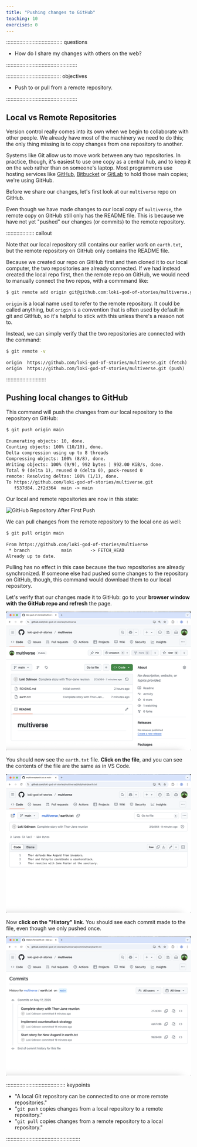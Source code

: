 ```yaml
---
title: "Pushing changes to GitHub"
teaching: 10
exercises: 0
---
```


:::::::::::::::::::::::::::::::::::::: questions 

- How do I share my changes with others on the web?

::::::::::::::::::::::::::::::::::::::::::::::::

::::::::::::::::::::::::::::::::::::: objectives

- Push to or pull from a remote repository.

::::::::::::::::::::::::::::::::::::::::::::::::

## Local vs Remote Repositories

Version control really comes into its own when we begin to collaborate with
other people.  We already have most of the machinery we need to do this; the
only thing missing is to copy changes from one repository to another.

Systems like Git allow us to move work between any two repositories.  In
practice, though, it's easiest to use one copy as a central hub, and to keep it
on the web rather than on someone's laptop.  Most programmers use hosting
services like [GitHub](https://github.com), [Bitbucket](https://bitbucket.org) or
[GitLab](https://gitlab.com/) to hold those main copies; we're using GitHub.

Before we share our changes, let's first look at our `multiverse` repo on GitHub.

Even though we have made changes to our local copy of `multiverse`, the remote copy on GitHub still only has the README file. This is because we have not yet "pushed" our changes (or commits) to the remote repository.

::::::::::::::::::: callout

Note that our local repository still contains our earlier work on `earth.txt`, but the
remote repository on GitHub only contains the README file.

Because we created our repo on GitHub first and then cloned it to our local computer, the two repositories are already connected. If we had instead created the local repo first, then the remote repo on GitHub, we would need to manually connect the two repos, with a commmand like:

```bash
$ git remote add origin git@github.com:loki-god-of-stories/multiverse.git
```

`origin` is a local name used to refer to the remote repository. It could be called
anything, but `origin` is a convention that is often used by default in git
and GitHub, so it's helpful to stick with this unless there's a reason not to.

Instead, we can simply verify that the two repositories are connected with the command:

```bash
$ git remote -v
```

```output
origin  https://github.com/loki-god-of-stories/multiverse.git (fetch)
origin  https://github.com/loki-god-of-stories/multiverse.git (push)
```

:::::::::::::::::::::::::::

## Pushing local changes to GitHub

This command will push the changes from
our local repository to the repository on GitHub:

```bash
$ git push origin main
```

```output
Enumerating objects: 10, done.
Counting objects: 100% (10/10), done.
Delta compression using up to 8 threads
Compressing objects: 100% (8/8), done.
Writing objects: 100% (9/9), 992 bytes | 992.00 KiB/s, done.
Total 9 (delta 1), reused 0 (delta 0), pack-reused 0
remote: Resolving deltas: 100% (1/1), done.
To https://github.com/loki-god-of-stories/multiverse.git
   f537d84..2f2d364  main -> main
 ```

 Our local and remote repositories are now in this state:

![GitHub Repository After First Push](fig/github-repo-after-first-push.svg)

We can pull changes from the remote repository to the local one as well:

```bash
$ git pull origin main
```

```output
From https://github.com/loki-god-of-stories/multiverse
 * branch            main       -> FETCH_HEAD
Already up to date.
```

Pulling has no effect in this case because the two repositories are already
synchronized.  If someone else had pushed some changes to the repository on
GitHub, though, this command would download them to our local repository.

Let's verify that our changes made it to GitHub: go to your **browser window with the GitHub repo and refresh** the page. 

![Changes have been pushed](fig/github-pushed-changes.png)

You should now see the `earth.txt` file. **Click on the file**, and you can see the contents of the file are the same as in VS Code.

![View earth.txt](fig/github-earth.png)

Now **click on the "History" link**. You should see each commit made to the file, even though we only pushed once.

![View earth.txt commits](fig/github-earth-history.png)


:::::::::::::::::::::::::::::::::::::::: keypoints

- "A local Git repository can be connected to one or more remote repositories."
- "`git push` copies changes from a local repository to a remote repository."
- "`git pull` copies changes from a remote repository to a local repository."

::::::::::::::::::::::::::::::::::::::::::::::::::